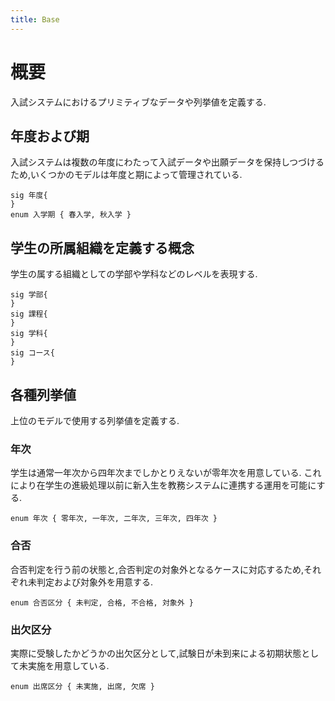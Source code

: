 ```yaml
---
title: Base
---
```


# 概要

入試システムにおけるプリミティブなデータや列挙値を定義する.

## 年度および期

入試システムは複数の年度にわたって入試データや出願データを保持しつづけるため,いくつかのモデルは年度と期によって管理されている.

```alloy
sig 年度{
}
enum 入学期 { 春入学, 秋入学 }
```

## 学生の所属組織を定義する概念

学生の属する組織としての学部や学科などのレベルを表現する.

```alloy
sig 学部{
}
sig 課程{
}
sig 学科{
}
sig コース{
}
```

## 各種列挙値

上位のモデルで使用する列挙値を定義する.

### 年次

学生は通常一年次から四年次までしかとりえないが零年次を用意している.
これにより在学生の進級処理以前に新入生を教務システムに連携する運用を可能にする.

```alloy
enum 年次 { 零年次, 一年次, 二年次, 三年次, 四年次 }
```

### 合否

合否判定を行う前の状態と,合否判定の対象外となるケースに対応するため,それぞれ未判定および対象外を用意する.

```alloy
enum 合否区分 { 未判定, 合格, 不合格, 対象外 }
```

### 出欠区分

実際に受験したかどうかの出欠区分として,試験日が未到来による初期状態として未実施を用意している.

```alloy
enum 出席区分 { 未実施, 出席, 欠席 }
```

